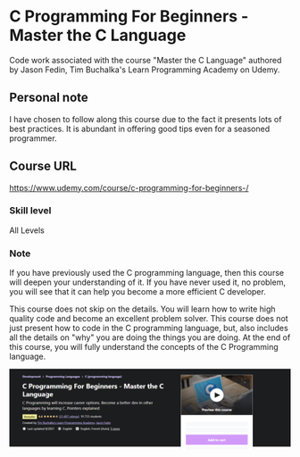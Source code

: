 # C Programming For Beginners - Master the C Language
Code work associated with the course "Master the C Language" authored by Jason Fedin, Tim Buchalka's Learn Programming Academy on Udemy.

## Personal note
I have chosen to follow along this course due to the fact it presents lots of best practices. It is abundant in offering good tips even for a seasoned programmer.

## Course URL
https://www.udemy.com/course/c-programming-for-beginners-/

### Skill level
All Levels

### Note
If you have previously used the C programming language, then this course will deepen your understanding of it. If you have never used it, no problem, you will see that it can help you become a more efficient C developer.

This course does not skip on the details.  You will learn how to write high quality code and become an excellent problem solver.  This course does not just present how to code in the C programming language, but, also includes all the details on "why" you are doing the things you are doing.  At the end of this course, you will fully understand the concepts of the C Programming language.

![Landing](2021-10-05_16-59-24.png) 
